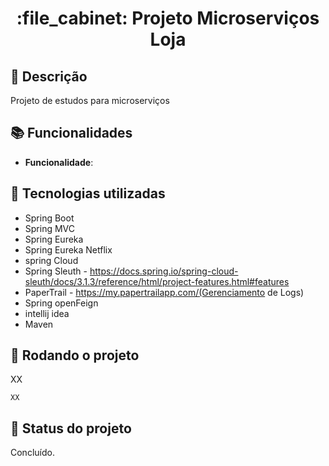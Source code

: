<h1 align="center">:file_cabinet: Projeto Microserviços Loja</h1>

## :memo: Descrição
Projeto de estudos para microserviços

## :books: Funcionalidades
* <b>Funcionalidade</b>:

## :wrench: Tecnologias utilizadas
* Spring Boot
* Spring MVC
* Spring Eureka
* Spring Eureka Netflix
* spring Cloud
* Spring Sleuth - https://docs.spring.io/spring-cloud-sleuth/docs/3.1.3/reference/html/project-features.html#features
* PaperTrail - https://my.papertrailapp.com/(Gerenciamento de Logs)
* Spring openFeign
* intellij idea
* Maven

## :rocket: Rodando o projeto
XX
```
XX
```

## :dart: Status do projeto
Concluído.
